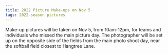 ```yaml
---
title: 2022 Picture Make-ups on Nov 5
tags: 2022-season pictures
---
```


Make-up pictures will be taken on Nov 5, from 10am-12pm, for teams and individuals
who missed the main picture day. The photographer will be set up on the opposite
side of the fields from the main photo shoot day, near the softball field closest
to Hangtree Lane.
